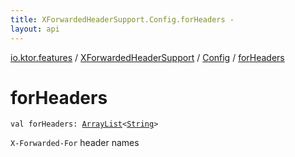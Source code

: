 ```yaml
---
title: XForwardedHeaderSupport.Config.forHeaders - 
layout: api
---
```


<div class='api-docs-breadcrumbs'><a href="../../index.html">io.ktor.features</a> / <a href="../index.html">XForwardedHeaderSupport</a> / <a href="index.html">Config</a> / <a href="./for-headers.html">forHeaders</a></div>

# forHeaders

<div class="signature"><code><span class="keyword">val </span><span class="identifier">forHeaders</span><span class="symbol">: </span><a href="https://kotlinlang.org/api/latest/jvm/stdlib/kotlin.collections/-array-list/index.html"><span class="identifier">ArrayList</span></a><span class="symbol">&lt;</span><a href="https://kotlinlang.org/api/latest/jvm/stdlib/kotlin/-string/index.html"><span class="identifier">String</span></a><span class="symbol">&gt;</span></code></div>

<code>X-Forwarded-For</code> header names

